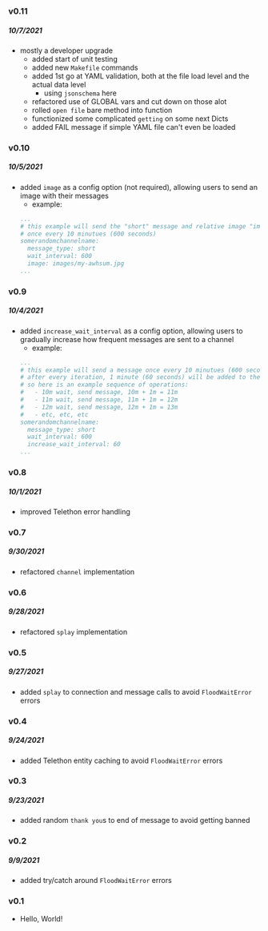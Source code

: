 ### v0.11
##### 10/7/2021
- mostly a developer upgrade
  - added start of unit testing
  - added new `Makefile` commands
  - added 1st go at YAML validation, both at the file load level and the actual data level
    - using `jsonschema` here
  - refactored use of GLOBAL vars and cut down on those alot
  - rolled `open file` bare method into function
  - functionized some complicated `getting` on some next Dicts
  - added FAIL message if simple YAML file can't even be loaded

### v0.10
##### 10/5/2021
- added `image` as a config option (not required), allowing users to send an image with their messages
  - example:
  ```yaml
  ...
  # this example will send the "short" message and relative image "images/my-awhsum.jpg"
  # once every 10 minutues (600 seconds)
  somerandomchannelname:
    message_type: short
    wait_interval: 600
    image: images/my-awhsum.jpg
  ...
  ```

### v0.9
##### 10/4/2021
- added `increase_wait_interval` as a config option, allowing users to gradually increase how frequent messages are sent to a channel
  - example:
  ```yaml
  ...
  # this example will send a message once every 10 minutues (600 seconds)
  # after every iteration, 1 minute (60 seconds) will be added to the previous attempt's wait interval
  # so here is an example sequence of operations:
  #   - 10m wait, send message, 10m + 1m = 11m
  #   - 11m wait, send message, 11m + 1m = 12m
  #   - 12m wait, send message, 12m + 1m = 13m
  #   - etc, etc, etc
  somerandomchannelname:
    message_type: short
    wait_interval: 600
    increase_wait_interval: 60
  ...
  ```

### v0.8
##### 10/1/2021
- improved Telethon error handling

### v0.7
##### 9/30/2021
- refactored `channel` implementation

### v0.6
##### 9/28/2021
- refactored `splay` implementation

### v0.5
##### 9/27/2021
- added `splay` to connection and message calls to avoid `FloodWaitError` errors

### v0.4
##### 9/24/2021
- added Telethon entity caching to avoid `FloodWaitError` errors

### v0.3
##### 9/23/2021
- added random `thank you`s to end of message to avoid getting banned

### v0.2
##### 9/9/2021
- added try/catch around `FloodWaitError` errors

### v0.1
- Hello, World!
